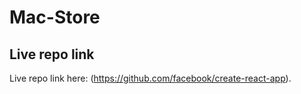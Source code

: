 # Mac-Store

## Live repo link

Live repo link here: (https://github.com/facebook/create-react-app).